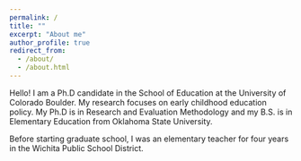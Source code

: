 ```yaml
---
permalink: /
title: ""
excerpt: "About me"
author_profile: true
redirect_from: 
  - /about/
  - /about.html
---
```


Hello! I am a Ph.D candidate in the School of Education at the University of Colorado Boulder. My research focuses on early childhood education policy. My Ph.D is in Research and Evaluation Methodology and my B.S. is in Elementary Education from Oklahoma State University. 

Before starting graduate school, I was an elementary teacher for four years in the Wichita Public School District. 
